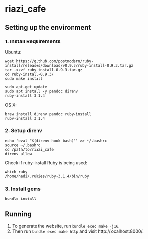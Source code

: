 # riazi_cafe

## Setting up the environment

### 1. Install Requirements

Ubuntu:
```
wget https://github.com/postmodern/ruby-install/releases/download/v0.9.3/ruby-install-0.9.3.tar.gz
tar -xzvf ruby-install-0.9.3.tar.gz
cd ruby-install-0.9.3/
sudo make install

sudo apt-get update
sudo apt install -y pandoc direnv
ruby-install 3.1.4
```

OS X:
```
brew install direnv pandoc ruby-install
ruby-install 3.1.4
```

### 2. Setup direnv
```
echo 'eval "$(direnv hook bash)"' >> ~/.bashrc
source ~/.bashrc
cd /path/to/riazi_cafe
direnv allow
```

Check if ruby-install Ruby is being used:
```
which ruby
/home/hadi/.rubies/ruby-3.1.4/bin/ruby
```

### 3. Install gems
```
bundle install
```

## Running

1. To generate the website, run `bundle exec make -j16`.
2. Then run `bundle exec make http` and visit http://localhost:8000/.
